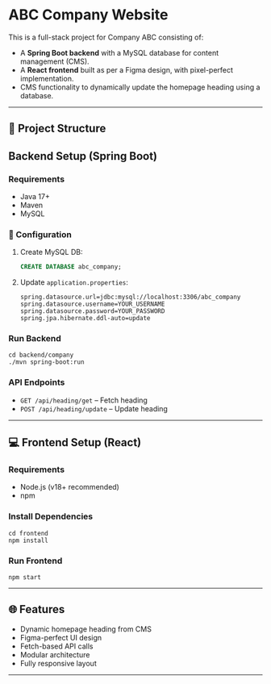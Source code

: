 # ABC Company Website

This is a full-stack project for Company ABC consisting of:

- A **Spring Boot backend** with a MySQL database for content management (CMS).
- A **React frontend** built as per a Figma design, with pixel-perfect implementation.
- CMS functionality to dynamically update the homepage heading using a database.

---

## 📁 Project Structure
## Backend Setup (Spring Boot)

### Requirements
- Java 17+
- Maven
- MySQL

### 🔧 Configuration
1. Create MySQL DB:
   ```sql
   CREATE DATABASE abc_company;
   ```

2. Update `application.properties`:
   ```
   spring.datasource.url=jdbc:mysql://localhost:3306/abc_company
   spring.datasource.username=YOUR_USERNAME
   spring.datasource.password=YOUR_PASSWORD
   spring.jpa.hibernate.ddl-auto=update
   ```

### Run Backend
```
cd backend/company
./mvn spring-boot:run
```

### API Endpoints
- `GET /api/heading/get` – Fetch heading
- `POST /api/heading/update` – Update heading

---

## 💻 Frontend Setup (React)

### Requirements
- Node.js (v18+ recommended)
- npm

### Install Dependencies
```
cd frontend
npm install
```

### Run Frontend
```
npm start
```

---

## 🌐 Features

- Dynamic homepage heading from CMS
- Figma-perfect UI design
- Fetch-based API calls
- Modular architecture
- Fully responsive layout

---





